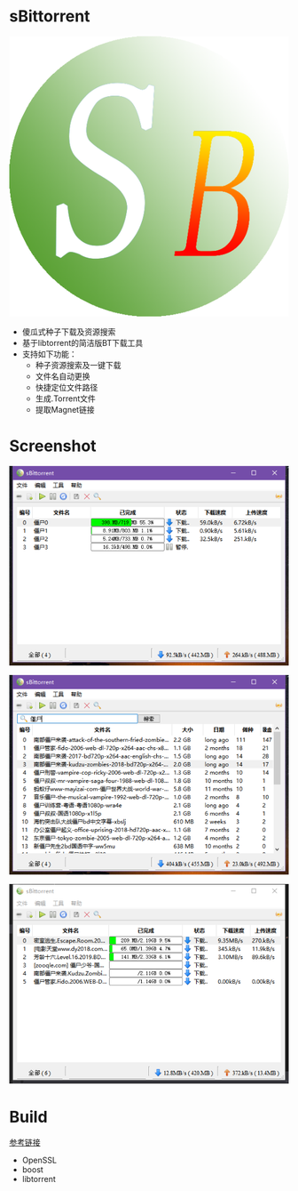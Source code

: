 # sBittorrent

![](media/icons/sBittorrent.png)

* 傻瓜式种子下载及资源搜索
* 基于libtorrent的简洁版BT下载工具
* 支持如下功能：
  * 种子资源搜索及一键下载
  * 文件名自动更换
  * 快捷定位文件路径
  * 生成.Torrent文件
  * 提取Magnet链接
  
# Screenshot

![](https://github.com/ZhouHanyu18/sBittorrent/blob/dev/media/readme/Windows.png)

![](https://github.com/ZhouHanyu18/sBittorrent/blob/dev/media/readme/js.png)

![](https://github.com/ZhouHanyu18/sBittorrent/blob/dev/media/readme/download.png)

# Build

[参考链接](https://blog.csdn.net/z345436330/article/details/89068299)
- OpenSSL 
- boost 
- libtorrent
